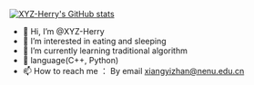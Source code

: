 [![XYZ-Herry's GitHub stats](https://github-readme-stats.vercel.app/api?username=XYZ-Herry&show_icons=true)](https://github.com/anuraghazra/github-readme-stats)

- 👋 Hi, I’m @XYZ-Herry
- 👀 I’m interested in eating and sleeping
- 🌱 I’m currently learning traditional algorithm 
- 💞️ language(C++, Python)
- 📫 How to reach me ： By email xiangyizhan@nenu.edu.cn

<!---
XYZ-Herry/XYZ-Herry is a ✨ special ✨ repository because its `README.md` (this file) appears on your GitHub profile.
You can click the Preview link to take a look at your changes.
--->
